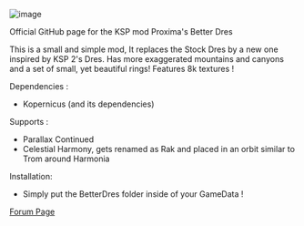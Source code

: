 ![image](https://github.com/user-attachments/assets/bf30e856-85d3-44c0-b071-46c0999b4230)

Official GitHub page for the KSP mod Proxima's Better Dres

This is a small and simple mod, It replaces the Stock Dres by a new one inspired by KSP 2's Dres. Has more exaggerated mountains and canyons and a set of small, yet beautiful rings! Features 8k textures !

Dependencies :

- Kopernicus (and its dependencies)

Supports : 
- Parallax Continued
- Celestial Harmony, gets renamed as Rak and placed in an orbit similar to Trom around Harmonia

Installation: 
- Simply put the BetterDres folder inside of your GameData !

[Forum Page](https://forum.kerbalspaceprogram.com/topic/228146-112x-proximas-better-dres-v10/#comment-4467641)
